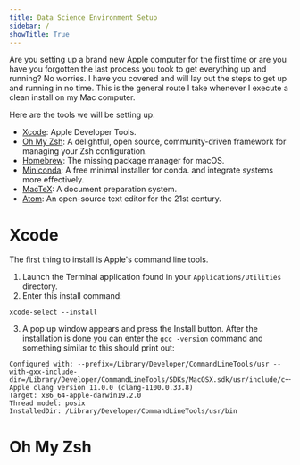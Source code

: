```yaml
---
title: Data Science Environment Setup
sidebar: /
showTitle: True
---
```

Are you setting up a brand new Apple computer for the first time or are you have you forgotten the last process you took to get everything up and running? No worries. I have you covered and will lay out the steps to get up and running in no time. This is the general route I take whenever I execute a clean install on my Mac computer.

Here are the tools we will be setting up:
* [Xcode](https://developer.apple.com/xcode/): Apple Developer Tools.
* [Oh My Zsh](https://ohmyz.sh/): A delightful, open source, community-driven framework for managing your Zsh configuration.
* [Homebrew](https://brew.sh/): The missing package manager for macOS.
* [Miniconda](https://docs.conda.io/en/latest/miniconda.html): A free minimal installer for conda.
and integrate systems more effectively.
* [MacTeX](https://tug.org/mactex/): A document preparation system.
* [Atom](https://atom.io/): An open-source text editor for the 21st century.

# Xcode
The first thing to install is Apple's command line tools.
1. Launch the Terminal application found in your `Applications/Utilities` directory.
2. Enter this install command:
```
xcode-select --install
```
3. A pop up window appears and press the Install button. After the installation is done you can enter the `gcc -version` command and something similar to this should print out:
```
Configured with: --prefix=/Library/Developer/CommandLineTools/usr --with-gxx-include-dir=/Library/Developer/CommandLineTools/SDKs/MacOSX.sdk/usr/include/c++/4.2.1
Apple clang version 11.0.0 (clang-1100.0.33.8)
Target: x86_64-apple-darwin19.2.0
Thread model: posix
InstalledDir: /Library/Developer/CommandLineTools/usr/bin
```

# Oh My Zsh
